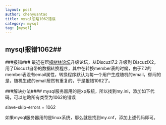 ```yaml
---
layout: post
author: chenyuantao
title: mysql忽略1062错误
category: mysql
tag: [mysql]
---
```


## mysql报错1062##
###报错###
最近在帮[樟树林论坛]( http://qcjy.swu.edu.cn/bbs/)升级论坛，从Discuz!7.2 升级到 Discuz!X2。用了Discuz!自带的数据转换程序，其中在转换member表的时候，由于7.2的member表没有email属性，转换程序默认为每一个用户生成随机的email，郁闷的是，随机生成的email居然有重复的，于是报错1062了。

###解决办法####
mysql服务器用的是xp系统，所以找到my.ini，添加如下代码，可以忽略所有类型为1062的错误

slave-skip-errors = 1062

如果mysql服务器用的是linux系统，那么就是找到my.cnf，添加上述代码即可。